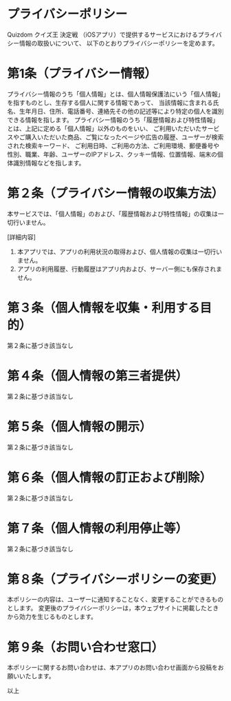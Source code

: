 # プライバシーポリシー

Quizdom クイズ王 決定戦 （iOSアプリ）で提供するサービスにおけるプライバシー情報の取扱いについて、
以下のとおりプライバシーポリシーを定めます。

# 第1条（プライバシー情報）
プライバシー情報のうち「個人情報」とは、個人情報保護法にいう「個人情報」を指すものとし、生存する個人に関する情報であって、
当該情報に含まれる氏名、生年月日、住所、電話番号、連絡先その他の記述等により特定の個人を識別できる情報を指します。
プライバシー情報のうち「履歴情報および特性情報」とは、上記に定める「個人情報」以外のものをいい、
ご利用いただいたサービスやご購入いただいた商品、ご覧になったページや広告の履歴、ユーザーが検索された検索キーワード、
ご利用日時、ご利用の方法、ご利用環境、郵便番号や性別、職業、年齢、ユーザーのIPアドレス、クッキー情報、位置情報、端末の個体識別情報などを指します。

# 第２条（プライバシー情報の収集方法）
本サービスでは、「個人情報」のおよび、「履歴情報および特性情報」の収集は一切行いません。

[詳細内容]
1. 本アプリでは、アプリの利用状況の取得および、個人情報の収集は一切行いません。
2. アプリの利用履歴、行動履歴はアプリ内および、サーバー側にも保存されません。

# 第３条（個人情報を収集・利用する目的）
第２条に基づき該当なし

# 第４条（個人情報の第三者提供）
第２条に基づき該当なし

# 第５条（個人情報の開示）
第２条に基づき該当なし

# 第６条（個人情報の訂正および削除）
第２条に基づき該当なし

# 第７条（個人情報の利用停止等）
第２条に基づき該当なし

# 第８条（プライバシーポリシーの変更）
本ポリシーの内容は、ユーザーに通知することなく、変更することができるものとします。
変更後のプライバシーポリシーは，本ウェブサイトに掲載したときから効力を生じるものとします。

# 第９条（お問い合わせ窓口）
本ポリシーに関するお問い合わせは、本アプリのお問い合わせ画面から投稿をお願いいたします。

以上
